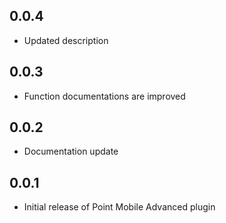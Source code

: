 ## 0.0.4

* Updated description

## 0.0.3

* Function documentations are improved


## 0.0.2

* Documentation update


## 0.0.1

* Initial release of Point Mobile Advanced plugin

